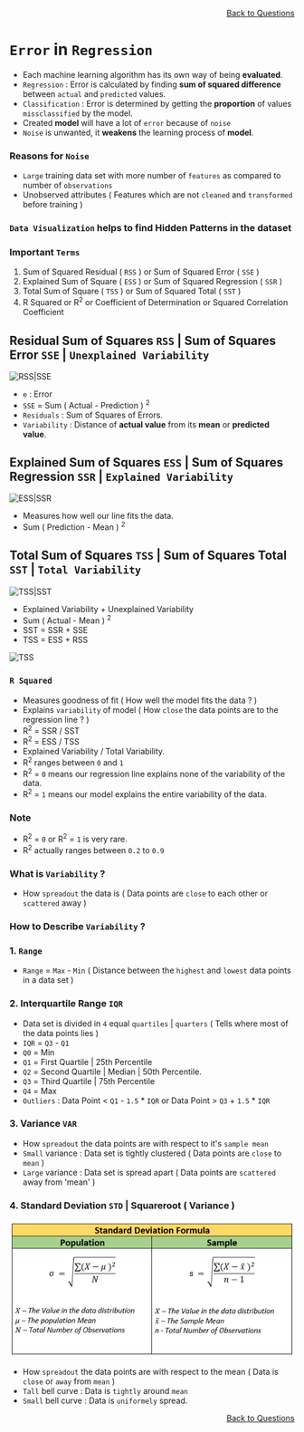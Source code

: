 <p align='right'><a align="right" href="https://github.com/KIRANKUMAR7296/Library/blob/main/Interview.md">Back to Questions</a></p>

# `Error` in `Regression`

- Each machine learning algorithm has its own way of being **evaluated**.
- `Regression` : Error is calculated by finding **sum of squared difference** between `actual` and `predicted` values.
- `Classification` : Error is determined by getting the **proportion** of values `missclassified` by the model.
- Created **model** will have a lot of `error` because of `noise`
- `Noise` is unwanted, it **weakens** the learning process of **model**.

### Reasons for `Noise`
- `Large` training data set with more number of `features` as compared to number of `observations` 
- Unobserved attributes ( Features which are not `cleaned` and `transformed` before training ) 

### `Data Visualization` helps to find Hidden Patterns in the dataset

### Important `Terms`

1. Sum of Squared Residual ( `RSS` ) or Sum of Squared Error ( `SSE` )
2. Explained Sum of Square ( `ESS` ) or Sum of Squared Regression ( `SSR` )
3. Total Sum of Square ( `TSS` ) or Sum of Squared Total ( `SST` )
4. R Squared or R<sup>2</sup> or Coefficient of Determination or Squared Correlation Coefficient 

## Residual Sum of Squares `RSS` | Sum of Squares Error `SSE` | `Unexplained Variability`

![RSS|SSE](Image/SSE_RSS.jpg)

- `e` : Error
- `SSE` = Sum ( Actual - Prediction ) <sup>2</sup>
- `Residuals` : Sum of Squares of Errors.
- `Variability` : Distance of **actual value** from its **mean** or **predicted value**.

## Explained Sum of Squares `ESS` | Sum of Squares Regression `SSR` | `Explained Variability`

![ESS|SSR](Image/SSR_ESS.jpg)

- Measures how well our line fits the data.
- Sum ( Prediction - Mean ) <sup>2</sup>

## Total Sum of Squares `TSS` | Sum of Squares Total `SST` | `Total Variability`

![TSS|SST](Image/SST_TSS.jpg)

- Explained Variability + Unexplained Variability
- Sum ( Actual - Mean ) <sup>2</sup>
- SST = SSR + SSE
- TSS = ESS + RSS

![TSS](Image/All.jpg)

### `R Squared`

- Measures goodness of fit ( How well the model fits the data ? )
- Explains `variability` of model ( How `close` the data points are to the regression line ? )
- R<sup>2</sup> = SSR / SST
- R<sup>2</sup> = ESS / TSS
- Explained Variability / Total Variability.
- R<sup>2</sup> ranges between `0` and `1`
- R<sup>2</sup> = `0` means our regression line explains none of the variability of the data.
- R<sup>2</sup> = `1` means our model explains the entire variability of the data.

### Note

- R<sup>2</sup> = `0` or R<sup>2</sup> = `1` is very rare.
- R<sup>2</sup> actually ranges between `0.2` to `0.9`

### What is `Variability` ?

- How `spreadout` the data is ( Data points are `close` to each other or `scattered` away )

### How to Describe `Variability` ?

### 1. `Range`

- `Range` = `Max` - `Min` ( Distance between the `highest` and `lowest` data points in a data set )

### 2. Interquartile Range `IQR`

- Data set is divided in `4` equal `quartiles` | `quarters` ( Tells where most of the data points lies )
- `IQR` = `Q3` - `Q1` 
- `Q0` = Min
- `Q1` = First Quartile | 25th Percentile
- `Q2` = Second Quartile | Median | 50th Percentile.
- `Q3` = Third Quartile | 75th Percentile
- `Q4` = Max
- `Outliers` : Data Point < `Q1` - `1.5` * `IQR` or Data Point > `Q3` + `1.5` * `IQR`

### 3. Variance `VAR`

- How `spreadout` the data points are with respect to it's `sample mean`
- `Small` variance : Data set is tightly clustered ( Data points are `close` to `mean` )
- `Large` variance : Data set is spread apart ( Data points are `scattered` away from 'mean' )

### 4. Standard Deviation `STD` | Squareroot ( Variance )

![STD](Image/STD.png)

- How `spreadout` the data points are with respect to the mean ( Data is `close` or `away` from `mean` )
- `Tall` bell curve : Data is `tightly` around `mean`
- `Small` bell curve : Data is `uniformely` spread.

<p align='right'><a align="right" href="https://github.com/KIRANKUMAR7296/Library/blob/main/Interview.md">Back to Questions</a></p>
